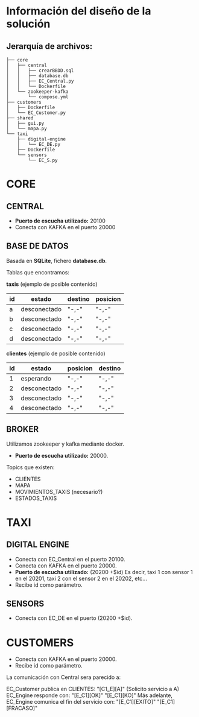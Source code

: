 # Información del diseño de la solución

## Jerarquía de archivos:

```
├── core
│   ├── central
│   │   ├── crearBBDD.sql
│   │   ├── database.db
│   │   ├── EC_Central.py
│   │   └── Dockerfile
│   └── zookeeper-kafka
│       └── compose.yml
├── customers
│   ├── Dockerfile
│   └── EC_Customer.py
├── shared
│   ├── gui.py
│   └── mapa.py
└── taxi
    ├── digital-engine
    │   └── EC_DE.py
    ├── Dockerfile
    └── sensors
        └── EC_S.py
```

# CORE

## CENTRAL

- **Puerto de escucha utilizado:** 20100
- Conecta con KAFKA en el puerto 20000

## BASE DE DATOS

Basada en **SQLite**, fichero **database.db**.

Tablas que encontramos:

**taxis** (ejemplo de posible contenido)

| id  | estado       | destino | posicion |
| --- | ------------ | ------- | -------- |
| a   | desconectado | "-,-"   | "-,-"    |
| b   | desconectado | "-,-"   | "-,-"    |
| c   | desconectado | "-,-"   | "-,-"    |
| d   | desconectado | "-,-"   | "-,-"    |

**clientes** (ejemplo de posible contenido)

| id  | estado       | posicion | destino |
| --- | ------------ | -------- | ------- |
| 1   | esperando    | "-,-"    | "-,-"   |
| 2   | desconectado | "-,-"    | "-,-"   |
| 3   | desconectado | "-,-"    | "-,-"   |
| 4   | desconectado | "-,-"    | "-,-"   |

## BROKER

Utilizamos zookeeper y kafka mediante docker.

- **Puerto de escucha utilizado:** 20000.

Topics que existen:

- CLIENTES
- MAPA
- MOVIMIENTOS_TAXIS (necesario?)
- ESTADOS_TAXIS

# TAXI

## DIGITAL ENGINE

- Conecta con EC_Central en el puerto 20100.
- Conecta con KAFKA en el puerto 20000.
- **Puerto de escucha utilizado:** (20200 +$id) Es decir, taxi 1 con sensor 1 en el 20201, taxi 2 con el sensor 2 en el 20202, etc...
- Recibe id como parámetro.

## SENSORS

- Conecta con EC_DE en el puerto (20200 +$id).

# CUSTOMERS

- Conecta con KAFKA en el puerto 20000.
- Recibe id como parámetro.

La comunicación con Central sera parecido a:

EC_Customer publica en CLIENTES: "[C1_E][A]" (Solicito servicio a A)
EC_Engine responde con:
"[E_C1][OK]"
"[E_C1][KO]"
Más adelante, EC_Engine comunica el fin del servicio con:
"[E_C1][EXITO]"
"[E_C1][FRACASO]"
